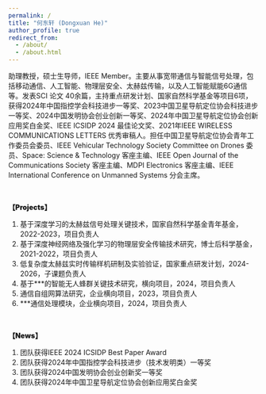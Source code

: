 ```yaml
---
permalink: /
title: "何东轩 (Dongxuan He)"
author_profile: true
redirect_from: 
  - /about/
  - /about.html
---
```


助理教授，硕士生导师，IEEE Member。主要从事宽带通信与智能信号处理，包括移动通信、人工智能、物理层安全、太赫兹传输，以及人工智能赋能6G通信等。发表SCI 论文 40余篇，主持重点研发计划、国家自然科学基金等项目6项，获得2024年中国指控学会科技进步一等奖、2023中国卫星导航定位协会科技进步一等奖、2024中国发明协会创业创新一等奖、2024年中国卫星导航定位协会创新应用奖白金奖、IEEE ICSIDP 2024 最佳论文奖、2021年IEEE WIRELESS COMMUNICATIONS LETTERS 优秀审稿人。担任中国卫星导航定位协会青年工作委员会委员、IEEE Vehicular Technology Society Committee on Drones 委员、Space: Science & Technology 客座主编、IEEE Open Journal of the Communications Society 客座主编、MDPI Electronics 客座主编、IEEE International Conference on Unmanned Systems 分会主席。



<br>
<p style="font-weight: 900;">【Projects】</p>
<ol>
    <li>基于深度学习的太赫兹信号处理关键技术，国家自然科学基金青年基金，2022-2023，项目负责人</li>
    <li>基于深度神经网络及强化学习的物理层安全传输技术研究，博士后科学基金，2021-2022，项目负责人</li>
    <li>低复杂度太赫兹实时传输样机研制及实验验证，国家重点研发计划，2024-2026，子课题负责人</li>
    <li>基于***的智能无人蜂群关键技术研究，横向项目，2024，项目负责人</li>
    <li>通信自组网算法研究，企业横向项目，2023，项目负责人</li>
    <li>***通信处理模块，企业横向项目，2024，项目负责人</li>
</ol>

<br>
<p style="font-weight: 900;">【News】</p>
<ol>
    <li>团队获得IEEE 2024 ICSIDP Best Paper Award</li>
    <li>团队获得2024年中国指控学会科技进步（技术发明类）一等奖</li>
    <li>团队获得2024中国发明协会创业创新奖一等奖</li>
    <li>团队获得2024年中国卫星导航定位协会创新应用奖白金奖</li>
</ol>